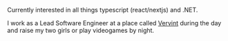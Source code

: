 Currently interested in all things typescript (react/nextjs) and .NET. 

I work as a Lead Software Engineer at a place called [Vervint](https://vervint.com) during the day and raise my two girls or play videogames by night.
